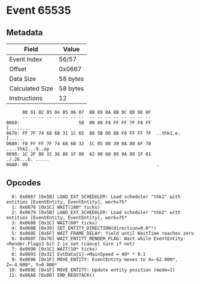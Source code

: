 # Event 65535

## Metadata

| Field           | Value    |
|-----------------|----------|
| Event Index     | 56/57    |
| Offset          | 0x0667   |
| Data Size       | 58 bytes |
| Calculated Size | 58 bytes |
| Instructions    | 12       |

```
      00 01 02 03 04 05 06 07  08 09 0A 0B 0C 0D 0E 0F
      -- -- -- -- -- -- -- --  -- -- -- -- -- -- -- --
0660:                      5B  00 80 F8 FF FF 7F F8 FF         [........
0670: FF 7F 74 68 6B 31 1C 65  80 5B 00 80 F8 FF FF 7F  ..thk1.e.[......
0680: F8 FF FF 7F 74 68 6B 32  1C 05 80 39 0A 80 6F 70  ....thk2...9..op
0690: 1C 2F 80 32 36 80 1F 00  62 80 60 80 0A 80 1F 01  ./.26...b.`.....
06A0: 00                                                .               
```

## Opcodes

```
  0: 0x0667 [0x5B] LOAD_EXT_SCHEDULER: Load scheduler "thk1" with entities [EventEntity, EventEntity], work=75*
  1: 0x0676 [0x1C] WAIT(180* ticks)
  2: 0x0679 [0x5B] LOAD_EXT_SCHEDULER: Load scheduler "thk2" with entities [EventEntity, EventEntity], work=75*
  3: 0x0688 [0x1C] WAIT(60* ticks)
  4: 0x068B [0x39] SET_ENTITY_DIRECTION(direction=0.0°*)
  5: 0x068E [0x6F] WAIT_FRAME_DELAY: Yield until WaitTime reaches zero
  6: 0x068F [0x70] WAIT_ENTITY_RENDER_FLAG: Wait while EventEntity->Render.Flags3 bit 2 is set (cancel turn if not)
  7: 0x0690 [0x1C] WAIT(10* ticks)
  8: 0x0693 [0x32] ExtData[1]->MainSpeed = 40* * 0.1
  9: 0x0696 [0x1F] MOVE_ENTITY: EventEntity moves to X=-62.000*, Z=-4.000*, Y=0.000*
 10: 0x069E [0x1F] MOVE_ENTITY: Update entity position (mode=1)
 11: 0x06A0 [0x00] END_REQSTACK()
```
